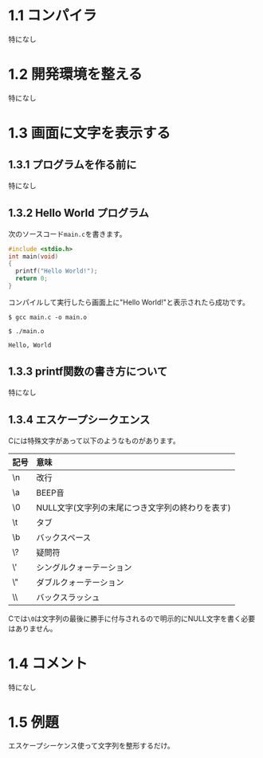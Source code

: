 # 1.1 コンパイラ
特になし
# 1.2 開発環境を整える
特になし
# 1.3 画面に文字を表示する
## 1.3.1 プログラムを作る前に
特になし
## 1.3.2 Hello World プログラム
次のソースコード`main.c`を書きます。
```c
#include <stdio.h>
int main(void)
{
  printf("Hello World!");
  return 0;
}
```
コンパイルして実行したら画面上に"Hello World!"と表示されたら成功です。
```
$ gcc main.c -o main.o
```

```
$ ./main.o
```
```
Hello, World
```
## 1.3.3 printf関数の書き方について
特になし
## 1.3.4 エスケープシークエンス
Cには特殊文字があって以下のようなものがあります。

|記号|意味|
|:---|:---|
|\n|改行|
|\a|BEEP音|
|\0|NULL文字(文字列の末尾につき文字列の終わりを表す)|
|\t|タブ|
|\b|バックスペース|
|\\?|疑問符|
|\\'|シングルクォーテーション|
|\\"|ダブルクォーテーション|
|\\\\ |バックスラッシュ|

Cでは`\0`は文字列の最後に勝手に付与されるので明示的にNULL文字を書く必要はありません。
# 1.4 コメント
特になし
# 1.5 例題
エスケープシーケンス使って文字列を整形するだけ。
